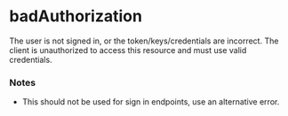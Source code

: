 # badAuthorization
The user is not signed in, or the token/keys/credentials are incorrect. The client is unauthorized to access this resource and must use valid credentials.

### Notes
- This should not be used for sign in endpoints, use an alternative error.